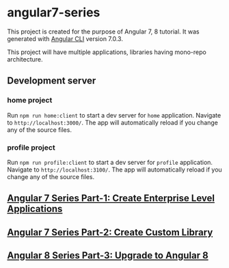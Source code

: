 # angular7-series

This project is created for the purpose of Angular 7, 8 tutorial. It was generated with [Angular CLI](https://github.com/angular/angular-cli) version 7.0.3.

This project will have multiple applications, libraries having mono-repo architecture.

## Development server

### home project

Run `npm run home:client` to start a dev server for `home` application. Navigate to `http://localhost:3000/`. The app will automatically reload if you change any of the source files.

### profile project

Run `npm run profile:client` to start a dev server for `profile` application. Navigate to `http://localhost:3100/`. The app will automatically reload if you change any of the source files.

## [Angular 7 Series Part-1: Create Enterprise Level Applications](https://medium.com/better-programming/angular-7-series-part-1-create-enterprise-level-application-36c84786fa27)
## [Angular 7 Series Part-2: Create Custom Library](https://medium.com/better-programming/angular-7-series-part-2-create-custom-library-8d7a0494b2cc)
## [Angular 8 Series Part-3: Upgrade to Angular 8]()
